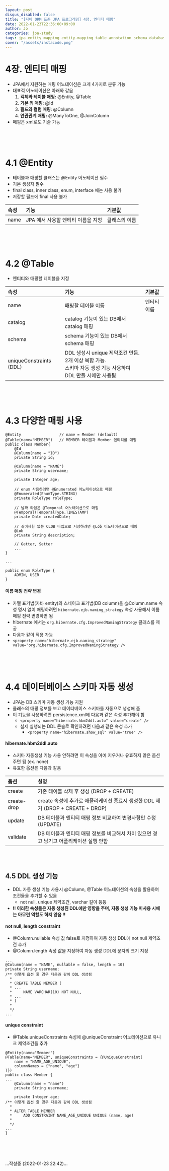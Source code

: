 ```yaml
---
layout: post
disqus_disabled: false
title: "[자바 ORM 표준 JPA 프로그래밍] 4장. 엔티티 매핑"
date: 2022-01-23T22:36:00+09:00
author: Jo
categories: jpa-study
tags: jpa entity mapping entity-mapping table annotation schema database ddl reference field column
cover: "/assets/instacode.png"
---
```

# 4장. 엔티티 매핑
- JPA에서 지원하는 매핑 어노테이션은 크게 4가지로 분류 가능
- 대표적 어노테이션은 아래와 같음
    1. **객체와 테이블 매핑:** @Entity, @Table
    2. **기본 키 매핑**: @Id
    3. **필드와 컬럼 매핑**: @Column
    4. **연관관계 매핑:** @ManyToOne, @JoinColumn
- 매핑은 xml로도 기술 가능

<br/>
<br/>
<br/>

# 4.1 @Entity
- 테이블과 매핑할 클래스는 @Entity 어노테이션 필수
- 기본 생성자 필수
- final class, inner class, enum, interface 에는 사용 불가
- 저장할 필드에 final 사용 불가
  
| 속성 | 기능 | 기본값 |
|:---|:----|:-----|
| name | JPA 에서 사용할 엔티티 이름을 지정 | 클래스의 이름 |


<br/>
<br/>
<br/>

# 4.2 @Table
- 엔티티와 매핑할 테이블을 지정

| 속성 | 기능 | 기본값 |
|:---|:----|:-----|
| name | 매핑할 테이블 이름 | 엔티티 이름 |
| catalog | catalog 기능이 있는 DB에서 catalog 매핑 | |
| schema | schema 기능이 있는 DB에서 schema 매핑 | |
| uniqueConstraints (DDL) | DDL 생성시 unique 제약조건 만듬. <br/> 2개 이상 복합 가능. <br/> 스키마 자동 생성 기능 사용하여 DDL 만들 시에만 사용됨 | |

<br/>
<br/>
<br/>

# 4.3 다양한 매핑 사용
```
@Entity                 // name = Member (default)
@Table(name="MEMBER")   // MEMBER 테이블과 Member 엔티티를 매핑
public class Member{
    @Id
    @Column(name = "ID")
    private String id;

    @Column(name = "NAME")
    private String username;

    private Integer age;

    // enum 사용하려면 @Enumerated 어노테이션으로 매핑
    @Enumerated(EnumType.STRING)
    private RoleType roleType;

    // 날짜 타입은 @Temporal 어노테이션으로 매핑
    @Temporal(TemporalType.TIMESTAMP)
    private Date createdDate;

    // 길이제한 없는 CLOB 타입으로 저장하려면 @Lob 어노테이션으로 매핑
    @Lob
    private String description;

    // Getter, Setter
    ...
}

...

public enum RoleType {
    ADMIN, USER
}
```


#### 이름 매핑 전략 변경
- 카멜 표기법(자바 entity)와 스네이크 표기법(DB column)을 @Column.name 속성 명시 없이 매핑하려면 ```hibernate.ejb.naming_strategy``` 속성 사용해서 이름 매핑 전략 변경하면 됨
- hibernate 에서는 ```org.hibernate.cfg.ImprovedNamingStrategy``` 클래스를 제공
- 다음과 같이 적용 가능
- ```<property name="hibernate.ejb.naming_strategy" value="org.hibernate.cfg.ImprovedNamingStrategy />```

<br/>
<br/>
<br/>

# 4.4 데이터베이스 스키마 자동 생성
- JPA는 DB 스키마 자동 생성 기능 지원
- 클래스의 매핑 정보를 보고 데이터베이스 스키마를 자동으로 생성해 줌
- 이 기능을 사용하려면 persistence.xml에 다음과 같은 속성 추가해야 함
  - ```<property name="hibernate.hbm2ddl.auto" value="create" />```
  - 실제 실행되는 DDL 콘솔로 확인하려면 다음과 같은 속성 추가
    - ```<property name="hibernate.show_sql" value="true" />```

#### hibernate.hbm2ddl.auto
- 스키마 자동생성 기능 사용 안하려면 이 속성을 아예 지우거나 유효하지 않은 옵션 주면 됨 (ex. none)
- 유효한 옵션은 다음과 같음

| 옵션 | 설명 |
|:---|:-----|
| create | 기존 테이블 삭제 후 생성 (DROP + CREATE) |
| create-drop | create 속성에 추가로 애플리케이션 종료시 생성한 DDL 제거 (DROP + CREATE + DROP) |
| update | DB 테이블과 엔티티 매핑 정보 비교하여 변경사항만 수정 (UPDATE) |
| validate | DB 테이블과 엔티티 매핑 정보를 비교해서 차이 있으면 경고 남기고 어플리케이션 실행 안함 |

<br/>
<br/>

## 4.5 DDL 생성 기능
- DDL 자동 생성 기능 사용시 @Column, @Table 어노테이션의 속성을 활용하여 조건들을 추가할 수 있음
  - not null, unique 제약조건, varchar 길이 등등
- **!! 이러한 속성들은 자동 생성된 DDL에만 영향을 주며, 자동 생성 기능 미사용 시에는 아무런 역할도 하지 않음 !!**

#### not null, length constraint
- @Column.nullable 속성 값 false로 지정하여 자동 생성 DDL에 not null 제약조건 추가
- @Column.length 속성 값을 지정하여 자동 생성 DDL에 문자의 크기 지정

```
...
@Column(name = "NAME", nullable = false, length = 10)
private String username;
/** 이렇게 옵션 줄 경우 다음과 같이 DDL 생성됨
  * 
  * CREATE TABLE MEMBER (
  * ...
  *     NAME VARCHAR(10) NOT NULL,
  * ...
  * )
  * 
  */
...
```

#### unique constraint
- @Table.uniqueConstraints 속성에 @uniqueConstraint 어노테이션으로 유니크 제약조건들 추가

```
@Entity(name="Member")
@Table(name="MEMBER", uniqueConstraints = {@UniqueConstraint(
    name = "NAME_AGE_UNIQUE",
    columnNames = {"name", "age"} 
)})
public class Member {
...
    @Column(name = "name")
    private String username;

    private Integer age;
/** 이렇게 옵션 줄 경우 다음과 같이 DDL 생성됨
  * 
  * ALTER TABLE MEMBER 
  *     ADD CONSTRAINT NAME_AGE_UNIQUE UNIQUE (name, age)
  * 
  */
...
}
```

<br/>
<br/>
<br/>

...작성중 (2022-01-23 22:42)...
